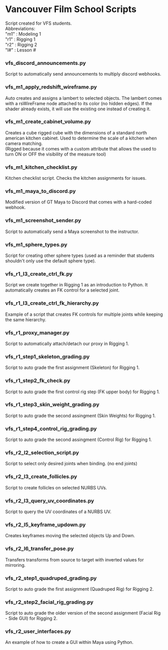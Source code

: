 <!-- Vancouver Film School Docs -->

<body>

<!--VFS List -->
<div>
<h1> Vancouver Film School Scripts </h1>
<p>Script created for VFS students.
<br>Abbreviations: 
<br>"m1" : Modeling 1
<br>"r1" : Rigging 1
<br>"r2" : Rigging 2
<br>"l#" : Lesson #
<br></p>

<h3>vfs_discord_announcements.py</h3>
<p>Script to automatically send announcements to multiply discord webhooks.</p>

<h3>vfs_m1_apply_redshift_wireframe.py</h3>
<p>Auto creates and assigns a lambert to selected objects. The lambert comes with a rsWireFrame node attached to its color (no hidden edges). If the shader already exists, it will use the existing one instead of creating it.</p>

<h3>vfs_m1_create_cabinet_volume.py</h3>
<p>Creates a cube rigged cube with the dimensions of a standard north american kitchen cabinet. Used to determine the scale of a kitchen when camera matching. 
<br>(Rigged because it comes with a custom attribute that allows the used to turn ON or OFF the visibility of the measure tool)</p>

<h3>vfs_m1_kitchen_checklist.py</h3>
<p>Kitchen checklist script. Checks the kitchen assignments for issues.</p>

<h3>vfs_m1_maya_to_discord.py</h3>
<p>Modified version of GT Maya to Discord that comes with a hard-coded webhook.</p>

<h3>vfs_m1_screenshot_sender.py</h3>
<p>Script to automatically send a Maya screenshot to the instructor.</p>

<h3>vfs_m1_sphere_types.py</h3>
<p>Script for creating other sphere types (used as a reminder that students shouldn't only use the default sphere type).</p>

<h3>vfs_r1_l3_create_ctrl_fk.py</h3>
<p>Script we create together in Rigging 1 as an introduction to Python. It automatically creates an FK control for a selected joint.</p>

<h3>vfs_r1_l3_create_ctrl_fk_hierarchy.py</h3>
<p>Example of a script that creates FK controls for multiple joints while keeping the same hierarchy.</p>

<h3>vfs_r1_proxy_manager.py</h3>
<p>Script to automatically attach/detach our proxy in Rigging 1.</p>

<h3>vfs_r1_step1_skeleton_grading.py</h3>
<p>Script to auto grade the first assignment (Skeleton) for Rigging 1.</p>

<h3>vfs_r1_step2_fk_check.py</h3>
<p>Script to auto grade the first control rig step (FK upper body) for Rigging 1.</p>

<h3>vfs_r1_step3_skin_weight_grading.py</h3>
<p>Script to auto grade the second assingment (Skin Weights) for Rigging 1.</p>

<h3>vfs_r1_step4_control_rig_grading.py</h3>
<p>Script to auto grade the second assingment (Control Rig) for Rigging 1.</p>

<h3>vfs_r2_l2_selection_script.py</h3>
<p>Script to select only desired joints when binding. (no end joints)</p>

<h3>vfs_r2_l3_create_follicles.py</h3>
<p>Script to create follicles on selected NURBS UVs.</p>

<h3>vfs_r2_l3_query_uv_coordinates.py</h3>
<p>Script to query the UV coordinates of a NURBS UV.</p>

<h3>vfs_r2_l5_keyframe_updown.py</h3>
<p>Creates keyframes moving the selected objects Up and Down.</p>

<h3>vfs_r2_l6_transfer_pose.py</h3>
<p>Transfers transforms from source to target with inverted values for mirroring.</p>

<h3>vfs_r2_step1_quadruped_grading.py</h3>
<p>Script to auto grade the first assignment (Quadruped Rig) for Rigging 2.</p>

<h3>vfs_r2_step2_facial_rig_grading.py</h3>
<p>Script to auto grade the older version of the second assignment (Facial Rig - Side GUI) for Rigging 2.</p>

<h3>vfs_r2_user_interfaces.py</h3>
<p>An example of how to create a GUI within Maya using Python.</p>


</body>
